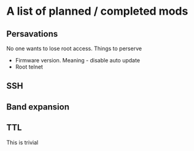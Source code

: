 # A list of planned / completed mods
## Persavations
No one wants to lose root access. Things to perserve
* Firmware version. Meaning - disable auto update
* Root telnet

## SSH

## Band expansion

## TTL
This is trivial

